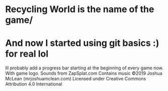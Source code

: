 # Recycling World is the name of the game/
# And now I started using git basics :) for real lol


Ill probably add a progress bar starting at the beginning of every game now. With game logo.
Sounds from ZapSplat.com Contains music ©2019 Joshua McLean (mrjoshuamclean.com) Licensed under Creative Commons Attribution 4.0 International

